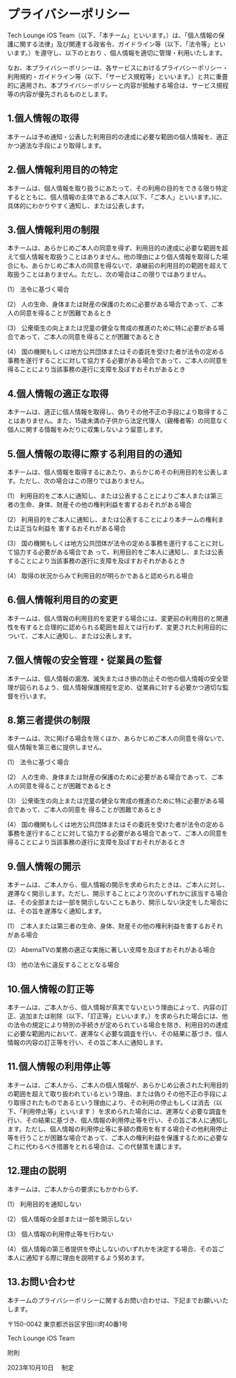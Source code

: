 # プライバシーポリシー

Tech Lounge iOS Team（以下、「本チーム」といいます。）は、「個人情報の保護に関する法律」及び関連する政省令、ガイドライン等（以下、「法令等」といいます。）を遵守し、以下のとおり 、個人情報を適切に管理・利用いたします。

なお、本プライバシーポリシーは、各サービスにおけるプライバシーポリシー・利用規約・ガイドライン等（以下、「サービス規程等」といいます。）と共に重畳的に適用され、本プライバシーポリシーと内容が抵触する場合は、サービス規程等の内容が優先されるものとします。

## 1.個人情報の取得

本チームは予め通知・公表した利用目的の達成に必要な範囲の個人情報を、適正かつ適法な手段により取得します。

## 2.個人情報利用目的の特定

本チームは、個人情報を取り扱うにあたって、その利用の目的をできる限り特定するとともに、個人情報の主体であるご本人(以下、「ご本人」といいます。)に、具体的にわかりやすく通知し、または公表します。

## 3.個人情報利用の制限

本チームは、あらかじめご本人の同意を得ず、利用目的の達成に必要な範囲を超えて個人情報を取扱うことはありません。他の理由により個人情報を取得した場合にも、あらかじめご本人の同意を得ないで、承継前の利用目的の範囲を超えて取扱うことはありません。ただし、次の場合はこの限りではありません。

(1） 法令に基づく場合

(2） 人の生命、身体または財産の保護のために必要がある場合であって、ご本人の同意を得ることが困難であるとき

(3） 公衆衛生の向上または児童の健全な育成の推進のために特に必要がある場合であって、ご本人の同意を得ることが困難であるとき

(4） 国の機関もしくは地方公共団体またはその委託を受けた者が法令の定める事務を遂行することに対して協力する必要がある場合であって、ご本人の同意を得ることにより当該事務の遂行に支障を及ぼすおそれがあるとき

## 4.個人情報の適正な取得

本チームは、適正に個人情報を取得し、偽りその他不正の手段により取得することはありません。また、15歳未満の子供から法定代理人（親権者等）の同意なく個人に関する情報をみだりに収集しないよう留意します。

## 5.個人情報の取得に際する利用目的の通知

本チームは、個人情報を取得するにあたり、あらかじめその利用目的を公表します。ただし、次の場合はこの限りではありません。

(1） 利用目的をご本人に通知し、または公表することによりご本人または第三者の生命、身体、財産その他の権利利益を害するおそれがある場合

(2） 利用目的をご本人に通知し、または公表することにより本チームの権利または正当な利益を 害するおそれがある場合

(3） 国の機関もしくは地方公共団体が法令の定める事務を遂行することに対して協力する必要がある場合であ って、利用目的をご本人に通知し、または公表することにより当該事務の遂行に支障を及ぼすおそれがあるとき

(4） 取得の状況からみて利用目的が明らかであると認められる場合

## 6.個人情報利用目的の変更

本チームは、個人情報の利用目的を変更する場合には、変更前の利用目的と関連性を有すると合理的に認められる範囲を超えては行わず、変更された利用目的について、ご本人に通知し、または公表します。

## 7.個人情報の安全管理・従業員の監督

本チームは、個人情報の漏洩、滅失またはき損の防止その他の個人情報の安全管理が図られるよう、個人情報保護規程を定め、従業員に対する必要かつ適切な監督を行います。

## 8.第三者提供の制限

本チームは、次に掲げる場合を除くほか、あらかじめご本人の同意を得ないで、個人情報を第三者に提供しません。

(1） 法令に基づく場合

(2） 人の生命、身体または財産の保護のために必要がある場合であって、ご本人の同意を得ることが困難であるとき

(3） 公衆衛生の向上または児童の健全な育成の推進のために特に必要がある場合であって、ご本人の同意を 得ることが困難であるとき

(4） 国の機関もしくは地方公共団体またはその委託を受けた者が法令の定める事務を遂行することに対して協力する必要がある場合であって、ご本人の同意を得ることにより当該事務の遂行に支障を及ぼすおそれがあるとき

## 9.個人情報の開示

本チームは、ご本人から、個人情報の開示を求められたときは、ご本人に対し、遅滞なく開示します。ただし、開示することにより次のいずれかに該当する場合は、その全部または一部を開示しないこともあり、開示しない決定をした場合には、その旨を遅滞なく通知します。

(1） ご本人または第三者の生命、身体、財産その他の権利利益を害するおそれがある場合

(2） AbemaTVの業務の適正な実施に著しい支障を及ぼすおそれがある場合

(3） 他の法令に違反することとなる場合

## 10.個人情報の訂正等

本チームは、ご本人から、個人情報が真実でないという理由によって、内容の訂正、追加または削除（以下、「訂正等」といいます。）を求められた場合には、他の法令の規定により特別の手続きが定められている場合を除き、利用目的の達成に必要な範囲内において、遅滞なく必要な調査を行い、その結果に基づき、個人情報の内容の訂正等を行い、その旨ご本人に通知します。

## 11.個人情報の利用停止等

本チームは、ご本人から、ご本人の個人情報が、あらかじめ公表された利用目的の範囲を超えて取り扱われているという理由、または偽りその他不正の手段により取得されたものであるという理由により、その利用の停止もしくは消去（以下、「利用停止等」といいます ）を求められた場合には、遅滞なく必要な調査を行い、その結果に基づき、個人情報の利用停止等を行い、その旨ご本人に通知します。ただし、個人情報の利用停止等に多額の費用を有する場合その他利用停止等を行うことが困難な場合であって、ご本人の権利利益を保護するために必要なこれに代わるべき措置をとれる場合は、この代替策を講じます。

## 12.理由の説明

本チームは、ご本人からの要求にもかかわらず、

(1） 利用目的を通知しない

(2） 個人情報の全部または一部を開示しない

(3） 個人情報の利用停止等を行わない

(4） 個人情報の第三者提供を停止しないのいずれかを決定する場合、その旨ご本人に通知する際に理由を説明するよう努めます。

## 13.お問い合わせ

本チームのプライバシーポリシーに関するお問い合わせは、下記までお願いいたします。

〒150-0042 東京都渋谷区宇田川町40番1号

Tech Lounge iOS Team

附則

2023年10月10日 　制定
